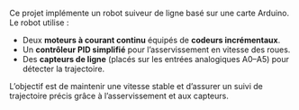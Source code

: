 Ce projet implémente un robot suiveur de ligne basé sur une carte Arduino.  
Le robot utilise :  
- Deux **moteurs à courant continu** équipés de **codeurs incrémentaux**.  
- Un **contrôleur PID simplifié** pour l’asservissement en vitesse des roues.  
- Des **capteurs de ligne** (placés sur les entrées analogiques A0–A5) pour détecter la trajectoire.
  
L’objectif est de maintenir une vitesse stable et d’assurer un suivi de trajectoire précis grâce à l’asservissement et aux capteurs.
